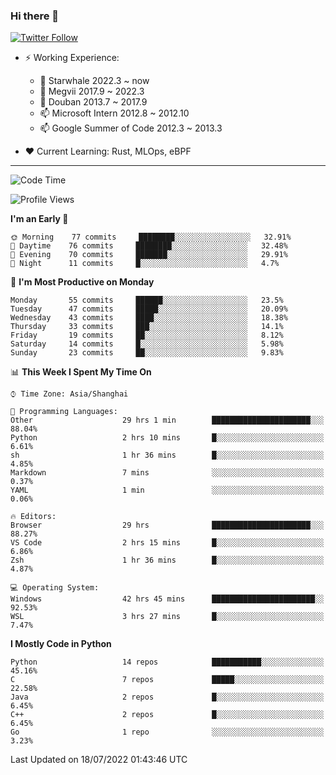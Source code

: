 ### Hi there 👋

[![Twitter Follow](https://img.shields.io/twitter/follow/tianweidut?style=social)](https://twitter.com/tianweidut)

- ⚡ Working Experience:
  - 🔭 Starwhale 2022.3 ~ now
  - 🌱 Megvii 2017.9 ~ 2022.3
  - 🌱 Douban 2013.7 ~ 2017.9
  - 📫 Microsoft Intern 2012.8 ~ 2012.10
  - 📫 Google Summer of Code 2012.3 ~ 2013.3

- ❤️ Current Learning: Rust, MLOps, eBPF

---
<!--START_SECTION:waka-->
![Code Time](http://img.shields.io/badge/Code%20Time-0%20secs-blue)

![Profile Views](http://img.shields.io/badge/Profile%20Views-0-blue)

**I'm an Early 🐤** 

```text
🌞 Morning    77 commits     ████████░░░░░░░░░░░░░░░░░   32.91% 
🌆 Daytime    76 commits     ████████░░░░░░░░░░░░░░░░░   32.48% 
🌃 Evening    70 commits     ███████░░░░░░░░░░░░░░░░░░   29.91% 
🌙 Night      11 commits     █░░░░░░░░░░░░░░░░░░░░░░░░   4.7%

```
📅 **I'm Most Productive on Monday** 

```text
Monday       55 commits     ██████░░░░░░░░░░░░░░░░░░░   23.5% 
Tuesday      47 commits     █████░░░░░░░░░░░░░░░░░░░░   20.09% 
Wednesday    43 commits     ████░░░░░░░░░░░░░░░░░░░░░   18.38% 
Thursday     33 commits     ███░░░░░░░░░░░░░░░░░░░░░░   14.1% 
Friday       19 commits     ██░░░░░░░░░░░░░░░░░░░░░░░   8.12% 
Saturday     14 commits     █░░░░░░░░░░░░░░░░░░░░░░░░   5.98% 
Sunday       23 commits     ██░░░░░░░░░░░░░░░░░░░░░░░   9.83%

```


📊 **This Week I Spent My Time On** 

```text
⌚︎ Time Zone: Asia/Shanghai

💬 Programming Languages: 
Other                    29 hrs 1 min        ██████████████████████░░░   88.04% 
Python                   2 hrs 10 mins       █░░░░░░░░░░░░░░░░░░░░░░░░   6.61% 
sh                       1 hr 36 mins        █░░░░░░░░░░░░░░░░░░░░░░░░   4.85% 
Markdown                 7 mins              ░░░░░░░░░░░░░░░░░░░░░░░░░   0.37% 
YAML                     1 min               ░░░░░░░░░░░░░░░░░░░░░░░░░   0.06%

🔥 Editors: 
Browser                  29 hrs              ██████████████████████░░░   88.27% 
VS Code                  2 hrs 15 mins       █░░░░░░░░░░░░░░░░░░░░░░░░   6.86% 
Zsh                      1 hr 36 mins        █░░░░░░░░░░░░░░░░░░░░░░░░   4.87%

💻 Operating System: 
Windows                  42 hrs 45 mins      ███████████████████████░░   92.53% 
WSL                      3 hrs 27 mins       █░░░░░░░░░░░░░░░░░░░░░░░░   7.47%

```

**I Mostly Code in Python** 

```text
Python                   14 repos            ███████████░░░░░░░░░░░░░░   45.16% 
C                        7 repos             █████░░░░░░░░░░░░░░░░░░░░   22.58% 
Java                     2 repos             █░░░░░░░░░░░░░░░░░░░░░░░░   6.45% 
C++                      2 repos             █░░░░░░░░░░░░░░░░░░░░░░░░   6.45% 
Go                       1 repo              ░░░░░░░░░░░░░░░░░░░░░░░░░   3.23%

```



 Last Updated on 18/07/2022 01:43:46 UTC
<!--END_SECTION:waka-->